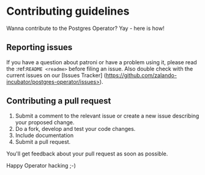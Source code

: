 # Contributing guidelines

Wanna contribute to the Postgres Operator? Yay - here is how!

## Reporting issues

If you have a question about patroni or have a problem using it, please read the :ref:`README <readme>` before filing an issue.
Also double check with the current issues on our [Issues Tracker] (https://github.com/zalando-incubator/postgres-operator/issues>).

## Contributing a pull request

1. Submit a comment to the relevant issue or create a new issue describing your proposed change.
1. Do a fork, develop and test your code changes.
1. Include documentation
1. Submit a pull request.

You'll get feedback about your pull request as soon as possible.

Happy Operator hacking ;-)
